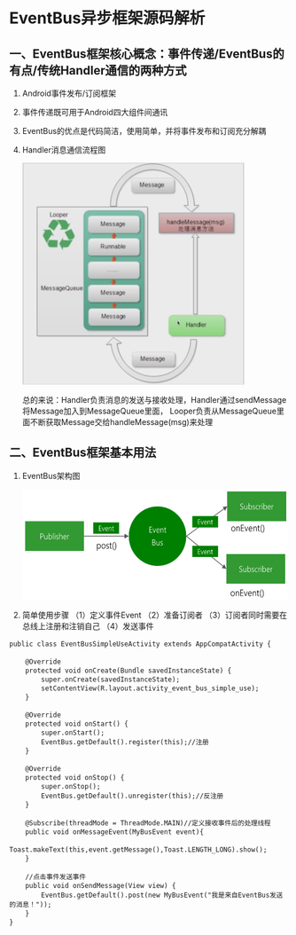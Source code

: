 # EventBus异步框架源码解析

## 一、EventBus框架核心概念：事件传递/EventBus的有点/传统Handler通信的两种方式
1. Android事件发布/订阅框架
2. 事件传递既可用于Android四大组件间通讯
3. EventBus的优点是代码简洁，使用简单，并将事件发布和订阅充分解耦
4. Handler消息通信流程图

    <img src="https://github.com/JeremyHwc/JSourceCodeAnalysis/blob/master/demo-eventbus/pics/Handler%E6%B6%88%E6%81%AF%E9%80%9A%E4%BF%A1%E6%B5%81%E7%A8%8B%E5%9B%BE.png" width ="400" height="400"/>
    
    总的来说：Handler负责消息的发送与接收处理，Handler通过sendMessage将Message加入到MessageQueue里面，
    Looper负责从MessageQueue里面不断获取Message交给handleMessage(msg)来处理
    
## 二、EventBus框架基本用法
1. EventBus架构图

    <img src="https://github.com/JeremyHwc/JSourceCodeAnalysis/blob/master/demo-eventbus/pics/EventBus-Publish-Subscribe.png" width ="600" height="200"/>
    
2. 简单使用步骤
    （1）定义事件Event
    （2）准备订阅者
    （3）订阅者同时需要在总线上注册和注销自己
    （4）发送事件
```
public class EventBusSimpleUseActivity extends AppCompatActivity {

    @Override
    protected void onCreate(Bundle savedInstanceState) {
        super.onCreate(savedInstanceState);
        setContentView(R.layout.activity_event_bus_simple_use);
    }

    @Override
    protected void onStart() {
        super.onStart();
        EventBus.getDefault().register(this);//注册
    }

    @Override
    protected void onStop() {
        super.onStop();
        EventBus.getDefault().unregister(this);//反注册
    }

    @Subscribe(threadMode = ThreadMode.MAIN)//定义接收事件后的处理线程
    public void onMessageEvent(MyBusEvent event){
        Toast.makeText(this,event.getMessage(),Toast.LENGTH_LONG).show();
    }

    //点击事件发送事件
    public void onSendMessage(View view) {
        EventBus.getDefault().post(new MyBusEvent("我是来自EventBus发送的消息！"));
    }
}
```    

    

